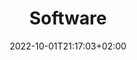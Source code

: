 ---
title: "Software"
description: "Your firmware is not working? Here's how to fix it!"
lead: "Your firmware is not working? Here's how to fix it!"
date: 2022-10-01T21:17:03+02:00
lastmod: 2022-10-01T21:17:03+02:00
draft: false
images: []
---
